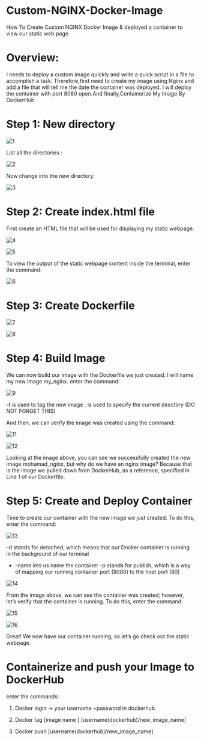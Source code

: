 # Custom-NGINX-Docker-Image
How To Create Custom NGINX Docker Image &amp;  deployed a container to view our static web page 

# Overview:
I needs to deploy a custom image quickly and write a quick script in a file to accomplish a task. Therefore,first need to create my image using Nginx and add a file that will tell me the date the container was deployed. I will deploy the container with port 8080 open.And finally,Containerize My Image By DockerHub . 

# Step 1: New directory 
![1](https://user-images.githubusercontent.com/68898478/205445718-8256bd0d-76f5-4958-8876-eaa9cb0dea18.png)

List all the directories : 

![2](https://user-images.githubusercontent.com/68898478/205445726-3d0fb432-bfc7-4428-a924-c46120ddbb5b.png)

Now change into the new directory:

![3](https://user-images.githubusercontent.com/68898478/205445738-4aa37842-5279-43c9-bfa5-1f263645dc0a.png)

# Step 2: Create index.html file 
First create an HTML file that will be used for displaying my static webpage.

![4](https://user-images.githubusercontent.com/68898478/205446106-2ba6b05b-9411-4174-a999-786a1510d20f.png)


![5](https://user-images.githubusercontent.com/68898478/205446132-64b70dc0-be80-44c6-8251-e92068a142d5.png)


To view the output of the static webpage content inside the terminal, enter the command:

![6](https://user-images.githubusercontent.com/68898478/205446161-395189c1-06d1-4e48-b5eb-bf4577ea71fa.png)

# Step 3: Create Dockerfile 

![7](https://user-images.githubusercontent.com/68898478/205446555-59d52040-185b-41e6-9b2a-b920cac3b42d.png) 



![8](https://user-images.githubusercontent.com/68898478/205446586-3243f4b6-f614-46e2-9c66-cad2d52cdeb9.png) 

# Step 4: Build Image 

We can now build our image with the Dockerfile we just created. I will name my new image my_nginx.
enter the command:

![9](https://user-images.githubusercontent.com/68898478/205446772-c20bbe62-4916-47c5-ae9e-2a75cb2948ff.png) 


-t is used to tag the new image
. is used to specify the current directory (DO NOT FORGET THIS) 

And then, we can verify the image was created using the command:

![11](https://user-images.githubusercontent.com/68898478/205447113-a1066d2a-ee1a-45a2-9649-2df755985d3f.png)

![12](https://user-images.githubusercontent.com/68898478/205447185-43910afe-4564-4965-a86f-8640bf5a313a.png)

Looking at the image above, you can see we successfully created the new image mohamad_nginx, but why do we have an nginx image? Because that is the image we pulled down from DockerHub, as a reference, specified in Line 1 of our Dockerfile. 

# Step 5: Create and Deploy Container 

Time to create our container with the new image we just created. To do this, enter the command:

![13](https://user-images.githubusercontent.com/68898478/205447303-a979adab-4167-4275-87be-9fe0b791eff5.png)

-d stands for detached, which means that our Docker container is running in the background of our terminal
- -name lets us name the container
-p stands for publish, which is a way of mapping our running container port (8080) to the host port (80)

![14](https://user-images.githubusercontent.com/68898478/205447475-9bb58524-b4e4-448c-a2b3-802da2052fbf.png) 

From the image above, we can see the container was created; however, let’s verify that the container is running. To do this, enter the command:

![15](https://user-images.githubusercontent.com/68898478/205447557-b04dec67-feda-456f-87e6-a53454860d81.png)


![16](https://user-images.githubusercontent.com/68898478/205447562-c96bd7ef-fb69-434f-a01e-20234ab1feb7.png) 

Great! We now have our container running, so let’s go check out the static webpage.

# Containerize and push your Image to DockerHub 

enter the commands:

1.	Docker login ->  your username +password in dockerhub

2.	Docker tag [image name ] [username(dockerhub)/new_image_name]

3.	Docker push [username(dockerhub)/new_image_name]






